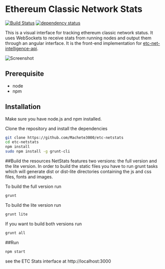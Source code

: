 Ethereum Classic Network Stats
============
[![Build Status][travis-image]][travis-url] [![dependency status][dep-image]][dep-url]

This is a visual interface for tracking ethereum classic network status. It uses WebSockets to receive stats from running nodes and output them through an angular interface. It is the front-end implementation for [etc-net-intelligence-api](https://github.com/Machete3000/etc-net-intelligence-api).

![Screenshot](https://raw.githubusercontent.com/Machete3000/etc-netstats/master/src/images/screenshot.jpg?v=0.0.6 "Screenshot")

## Prerequisite
* node
* npm

## Installation
Make sure you have node.js and npm installed.

Clone the repository and install the dependencies

```bash
git clone https://github.com/Machete3000/etc-netstats
cd etc-netstats
npm install
sudo npm install -g grunt-cli
```

##Build the resources
NetStats features two versions: the full version and the lite version. In order to build the static files you have to run grunt tasks which will generate dist or dist-lite directories containing the js and css files, fonts and images.


To build the full version run
```bash
grunt
```

To build the lite version run
```bash
grunt lite
```

If you want to build both versions run
```bash
grunt all
```

##Run

```bash
npm start
```

see the ETC Stats interface at http://localhost:3000

[travis-image]: https://travis-ci.org/Machete3000/etc-netstats.svg
[travis-url]: https://travis-ci.org/Machete3000/etc-netstats
[dep-image]: https://david-dm.org/Machete3000/etc-netstats.svg
[dep-url]: https://david-dm.org/Machete3000/etc-netstats
